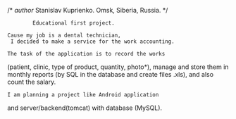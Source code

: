 /*
        *author*
    Stanislav Kuprienko.
    Omsk, Siberia, Russia.
*/

            Educational first project.

    Cause my job is a dental technician,
     I decided to make a service for the work accounting.

    The task of the application is to record the works
(patient, clinic, type of product, quantity, photo*), 
manage and store them in monthly reports (by SQL in the database and create files .xls), 
and also count the salary.

    I am planning a project like Android application
 and server/backend(tomcat) with database (MySQL).
